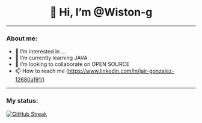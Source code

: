 
<div id="header" align="center">
  <h1 align="center">👋 Hi, I’m @Wiston-g</h1>
</div>

---
### About me:
- 👀 I’m interested in ...
- 🌱 I’m currently learning JAVA
- 💞️ I’m looking to collaborate on OPEN SOURCE 
- 📫 How to reach me (https://www.linkedin.com/in/jair-gonzalez-12680a191/)
---
### My status:
[![GitHub Streak](https://streak-stats.demolab.com/?user=Wiston-g)](https://git.io/streak-stats)

<!---
Wiston-g/Wiston-g is a ✨ special ✨ repository because its `README.md` (this file) appears on your GitHub profile.
You can click the Preview link to take a look at your changes.
--->
